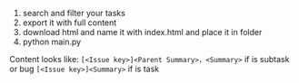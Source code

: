 1. search and filter your tasks
2. export it with full content
3. download html and name it with index.html and place it in folder
4. python main.py

Content looks like: 
`[<Issue key>]<Parent Summary>，<Summary>` if is subtask or bug
`[<Issue key>]<Summary>` if is task
